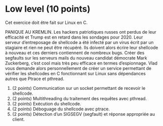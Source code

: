 # Low level (10 points)

Cet exercice doit être fait sur Linux en C.

PANIQUE AU KREMLIN. Les hackers patriotiques russes ont perdus de leur efficacité et Trump est en retard dans les sondages pour 2020. Leur serveur d’entreposage de shellcode a été infecté par un virus écrit par un stagiaire et rien ne peut être récupéré. Ils doivent alors écrire leur shellcode à nouveau et ces derniers contiennent de nombreux bugs. Créer des segfaults sur les serveurs mails du nouveau candidat démocrate Mark Zuckerberg, c’est cool mais très peu efficace en termes d’espionnage. Vlad vous demande alors personnellement de créer un service permettant de vérifier les shellcodes en C fonctionnant sur Linux sans dépendances autres que Ptrace et pthread.

1. (2 points) Communication sur un socket permettant de recevoir le shellcode.
2. (2 points) Multithreading du traitement des requêtes avec pthread.
3. (2 points) Exécution du shellcode.
4. (2 points) Déboguage du shellcode avec ptrace.
5. (2 points) Détection d’un SIGSEGV (segfault) et réponse appropriée au client.
